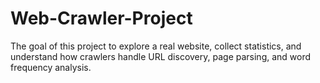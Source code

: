 # Web-Crawler-Project
The goal of this project to explore a real website, collect statistics, and understand how crawlers handle URL discovery, page parsing, and word frequency analysis.
